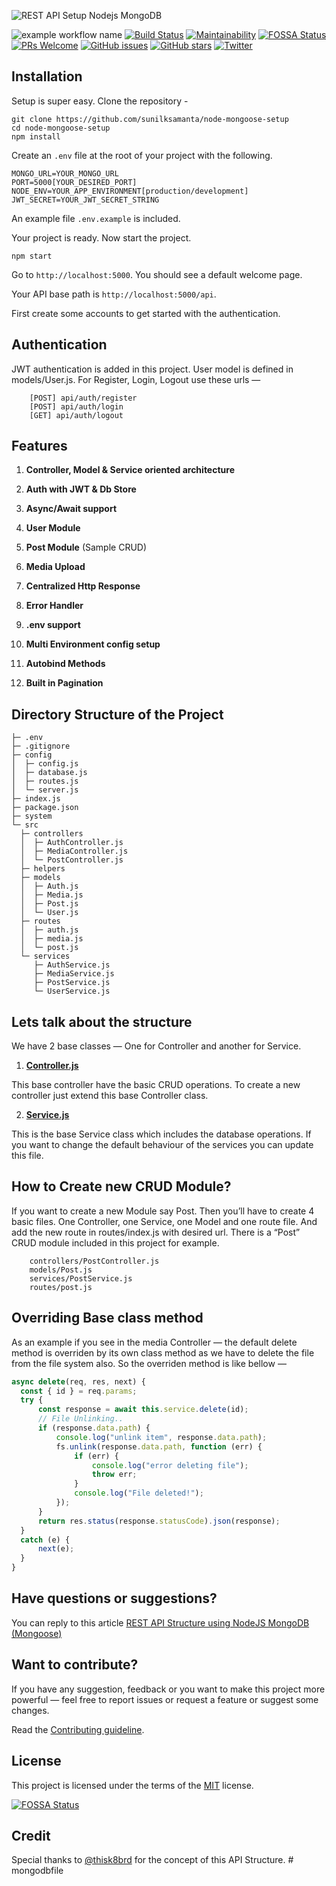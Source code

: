 ![REST API Setup Nodejs MongoDB](https://dev-to-uploads.s3.amazonaws.com/i/zxvx4pk4tdlqyk1x2a4c.png)

![example workflow name](https://github.com/sunilksamanta/node-mongoose-setup/workflows/Node.js%20CI/badge.svg)
[![Build Status](https://travis-ci.org/sunilksamanta/node-mongoose-setup.svg?branch=master)](https://travis-ci.org/sunilksamanta/node-mongoose-setup)
[![Maintainability](https://api.codeclimate.com/v1/badges/25d8ccce7230ad5eb5c3/maintainability)](https://codeclimate.com/github/sunilksamanta/node-mongoose-setup/maintainability)
[![FOSSA Status](https://app.fossa.com/api/projects/git%2Bgithub.com%2Fsunilksamanta%2Fnode-mongoose-setup.svg?type=shield)](https://app.fossa.com/projects/git%2Bgithub.com%2Fsunilksamanta%2Fnode-mongoose-setup?ref=badge_shield)
[![PRs Welcome](https://img.shields.io/badge/PRs-welcome-brightgreen.svg?style=flat-square)](contributing.md)
[![GitHub issues](https://img.shields.io/github/issues/sunilksamanta/node-mongoose-setup)](https://github.com/sunilksamanta/node-mongoose-setup/issues)
[![GitHub stars](https://img.shields.io/github/stars/sunilksamanta/node-mongoose-setup)](https://github.com/sunilksamanta/node-mongoose-setup/stargazers)
[![Twitter](https://img.shields.io/twitter/url?style=flat-square&url=https%3A%2F%2Fgithub.com%2Fsunilksamanta%2Fnode-mongoose-setup)](https://twitter.com/intent/tweet?text=Wow:&url=https%3A%2F%2Fgithub.com%2Fsunilksamanta%2Fnode-mongoose-setup)
## Installation

Setup is super easy. Clone the repository - 

```shell script
git clone https://github.com/sunilksamanta/node-mongoose-setup
cd node-mongoose-setup
npm install
```

Create an ``.env`` file at the root of your project with the following.  


```dotenv
MONGO_URL=YOUR_MONGO_URL
PORT=5000[YOUR_DESIRED_PORT]
NODE_ENV=YOUR_APP_ENVIRONMENT[production/development]
JWT_SECRET=YOUR_JWT_SECRET_STRING
```

An example file `.env.example` is included.

Your project is ready. Now start the project.

```shell script
npm start
```

Go to ``http://localhost:5000``. You should see a default welcome page.

Your API base path is ``http://localhost:5000/api``.

First create some accounts to get started with the authentication.

## Authentication

JWT authentication is added in this project. User model is defined in models/User.js. 
For Register, Login, Logout use these urls —
```
    [POST] api/auth/register
    [POST] api/auth/login
    [GET] api/auth/logout
```

## Features

1. **Controller, Model & Service oriented architecture**

1. **Auth with JWT & Db Store**

1. **Async/Await support**

1. **User Module**

1. **Post Module** (Sample CRUD)

1. **Media Upload**

1. **Centralized Http Response**

1. **Error Handler**

1. **.env support**

1. **Multi Environment config setup**

1. **Autobind Methods**

1. **Built in Pagination**

## Directory Structure of the Project
```
├─ .env
├─ .gitignore
├─ config
│  ├─ config.js
│  ├─ database.js
│  ├─ routes.js
│  └─ server.js
├─ index.js
├─ package.json
├─ system
└─ src
  ├─ controllers
  │  ├─ AuthController.js
  │  ├─ MediaController.js
  │  └─ PostController.js
  ├─ helpers
  ├─ models
  │  ├─ Auth.js
  │  ├─ Media.js
  │  ├─ Post.js
  │  └─ User.js
  ├─ routes
  │  ├─ auth.js
  │  ├─ media.js
  │  └─ post.js
  └─ services
     ├─ AuthService.js
     ├─ MediaService.js
     ├─ PostService.js
     └─ UserService.js
```
## Lets talk about the structure

We have 2 base classes — One for Controller and another for Service.

1. **[Controller.js](system/controllers/Controller.js)** 

This base controller have the basic CRUD operations. To create a new controller just extend this base Controller class.

2. **[Service.js](system/services/Service.js)**
 
This is the base Service class which includes the database operations. If you want to change the default behaviour of the services you can update this file.


## How to Create new CRUD Module?

If you want to create a new Module say Post. Then you’ll have to create 4 basic files. One Controller, one Service, one Model and one route file. And add the new route in routes/index.js with desired url.
There is a “Post” CRUD module included in this project for example.
```   
    controllers/PostController.js
    models/Post.js
    services/PostService.js
    routes/post.js
```
## Overriding Base class method

As an example if you see in the media Controller — the default delete method is overriden by its own class method as we have to delete the file from the file system also. So the overriden method is like bellow —
```js
async delete(req, res, next) {
  const { id } = req.params;
  try {
      const response = await this.service.delete(id);
      // File Unlinking..
      if (response.data.path) {
          console.log("unlink item", response.data.path);
          fs.unlink(response.data.path, function (err) {
              if (err) {
                  console.log("error deleting file");
                  throw err;
              }
              console.log("File deleted!");
          });
      }
      return res.status(response.statusCode).json(response);
  }
  catch (e) {
      next(e);
  }
}
```

## Have questions or suggestions?
You can reply to this article [REST API Structure using NodeJS MongoDB (Mongoose)](https://medium.com/@sunilksamanta/rest-api-architecture-using-nodejs-mongodb-mongoose-64f9021c906f)

## Want to contribute?

If you have any suggestion, feedback or you want to make this project more powerful — feel free to report issues or request a feature or suggest some changes.

Read the [Contributing guideline](contributing.md).

## License

This project is licensed under the terms of the [MIT](LICENSE) license.



[![FOSSA Status](https://app.fossa.com/api/projects/git%2Bgithub.com%2Fsunilksamanta%2Fnode-mongoose-setup.svg?type=large)](https://app.fossa.com/projects/git%2Bgithub.com%2Fsunilksamanta%2Fnode-mongoose-setup?ref=badge_large)

## Credit

Special thanks to [@thisk8brd](https://github.com/thisk8brd/node-starter) for the concept of this API Structure.
#   m o n g o d b f i l e  
 